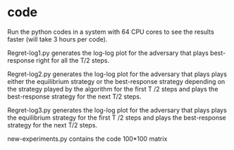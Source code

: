 # code

Run the python codes in a system with 64 CPU cores to see the results faster (will take 3 hours per code).

Regret-log1.py generates the log-log plot for the adversary that plays best-response right for all the T/2 steps.

Regret-log2.py generates the log-log plot for the adversary that plays plays either the equilibrium strategy or the best-response strategy depending on the strategy played by the algorithm for the first T /2 steps and plays the best-response strategy for the next T/2 steps.

Regret-log3.py generates the log-log plot for the adversary that plays plays the equilibrium strategy for the first T /2 steps and plays the best-response strategy for the next T/2 steps.

new-experiments.py contains the code 100*100 matrix


